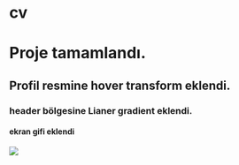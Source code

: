 # cv

<h1> Proje tamamlandı.</h1>

<h2> Profil resmine hover transform eklendi.</h2>

<h3> header bölgesine Lianer gradient eklendi.</h3>

<h4> ekran gifi eklendi </h4>

![](preview.gif)
